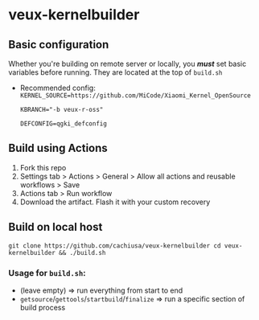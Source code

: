 # veux-kernelbuilder
## **Basic configuration**
Whether you're building on remote server or locally, you ***must*** set basic variables before running. They are located at the top of `build.sh`
- Recommended config:
  `KERNEL_SOURCE=https://github.com/MiCode/Xiaomi_Kernel_OpenSource`

  `KBRANCH="-b veux-r-oss"`
  
  `DEFCONFIG=qgki_defconfig`

## Build using Actions
1. Fork this repo
2. Settings tab > Actions > General > Allow all actions and reusable workflows > Save
3. Actions tab > Run workflow
4. Download the artifact. Flash it with your custom recovery
  
## Build on local host
`git clone https://github.com/cachiusa/veux-kernelbuilder
cd veux-kernelbuilder && ./build.sh`
### Usage for `build.sh`:
- (leave empty)  => run everything from start to end
- `getsource`/`gettools`/`startbuild`/`finalize` => run a specific section of build process